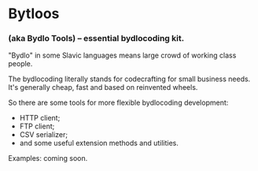 # Bytloos
### (aka Bydlo Tools) – essential bydlocoding kit.

"Bydlo" in some Slavic languages means large crowd of working class people.

The bydlocoding literally stands for codecrafting for small business needs. It's generally cheap, fast and based on reinvented wheels.

So there are some tools for more flexible bydlocoding development:
* HTTP client;
* FTP client;
* CSV serializer;
* and some useful extension methods and utilities.

Examples: coming soon.